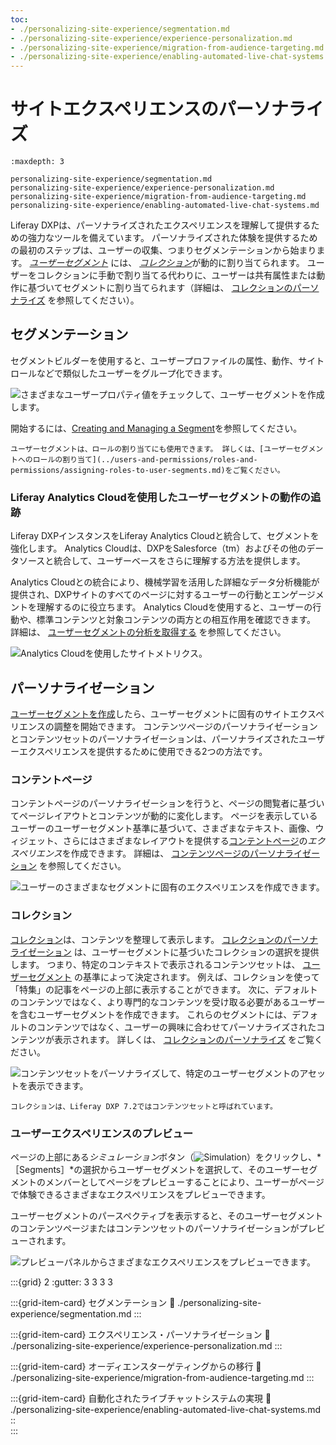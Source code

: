 ```yaml
---
toc:
- ./personalizing-site-experience/segmentation.md
- ./personalizing-site-experience/experience-personalization.md
- ./personalizing-site-experience/migration-from-audience-targeting.md
- ./personalizing-site-experience/enabling-automated-live-chat-systems.md
---
```


# サイトエクスペリエンスのパーソナライズ

```{toctree}
:maxdepth: 3

personalizing-site-experience/segmentation.md
personalizing-site-experience/experience-personalization.md
personalizing-site-experience/migration-from-audience-targeting.md
personalizing-site-experience/enabling-automated-live-chat-systems.md
```

Liferay DXPは、パーソナライズされたエクスペリエンスを理解して提供するための強力なツールを備えています。 パーソナライズされた体験を提供するための最初のステップは、ユーザーの収集、つまりセグメンテーションから始まります。 [*ユーザーセグメント*](./personalizing-site-experience/segmentation/creating-and-managing-user-segments.md) には、 [*コレクション*](../content-authoring-and-management/collections-and-collection-pages/about-collections-and-collection-pages.md)が動的に割り当てられます。 ユーザーをコレクションに手動で割り当てる代わりに、ユーザーは共有属性または動作に基づいてセグメントに割り当てられます（詳細は、 [コレクションのパーソナライズ](./personalizing-site-experience/experience-personalization/personalizing-collections.md) を参照してください）。

## セグメンテーション

セグメントビルダーを使用すると、ユーザープロファイルの属性、動作、サイトロールなどで類似したユーザーをグループ化できます。

![さまざまなユーザープロパティ値をチェックして、ユーザーセグメントを作成します。](./personalizing-site-experience/images/01.png)

開始するには、[Creating and Managing a Segment](./personalizing-site-experience/segmentation/creating-and-managing-user-segments.md)を参照してください。

```{note}
ユーザーセグメントは、ロールの割り当てにも使用できます。 詳しくは、[ユーザーセグメントへのロールの割り当て](../users-and-permissions/roles-and-permissions/assigning-roles-to-user-segments.md)をご覧ください。
```

### Liferay Analytics Cloudを使用したユーザーセグメントの動作の追跡

Liferay DXPインスタンスをLiferay Analytics Cloudと統合して、セグメントを強化します。 Analytics Cloudは、DXPをSalesforce（tm）およびその他のデータソースと統合して、ユーザーベースをさらに理解する方法を提供します。

Analytics Cloudとの統合により、機械学習を活用した詳細なデータ分析機能が提供され、DXPサイトのすべてのページに対するユーザーの行動とエンゲージメントを理解するのに役立ちます。 Analytics Cloudを使用すると、ユーザーの行動や、標準コンテンツと対象コンテンツの両方との相互作用を確認できます。 詳細は、 [ユーザーセグメントの分析を取得する](./personalizing-site-experience/segmentation/getting-analytics-for-user-segments.md) を参照してください。

![Analytics Cloudを使用したサイトメトリクス。](./personalizing-site-experience/images/05.png)

## パーソナライゼーション

[ユーザーセグメントを作成](./personalizing-site-experience/segmentation/creating-and-managing-user-segments.md)したら、ユーザーセグメントに固有のサイトエクスペリエンスの調整を開始できます。 コンテンツページのパーソナライゼーションとコンテンツセットのパーソナライゼーションは、パーソナライズされたユーザーエクスペリエンスを提供するために使用できる2つの方法です。

### コンテントページ

コンテントページのパーソナライゼーションを行うと、ページの閲覧者に基づいてページレイアウトとコンテンツが動的に変化します。 ページを表示しているユーザーのユーザーセグメント基準に基づいて、さまざまなテキスト、画像、ウィジェット、さらにはさまざまなレイアウトを提供する[コンテントページ](./creating-pages/using-content-pages.md)の*エクスペリエンス*を作成できます。 詳細は、 [コンテンツページのパーソナライゼーション](./personalizing-site-experience/experience-personalization/content-page-personalization.md) を参照してください。

![ユーザーのさまざまなセグメントに固有のエクスペリエンスを作成できます。](./personalizing-site-experience/images/02.png)

### コレクション

[コレクション](../content-authoring-and-management/collections-and-collection-pages/about-collections-and-collection-pages.md)は、コンテンツを整理して表示します。 [コレクションのパーソナライゼーション](./personalizing-site-experience/experience-personalization/personalizing-collections.md) は、ユーザーセグメントに基づいたコレクションの選択を提供します。 つまり、特定のコンテキストで表示されるコンテンツセットは、 [ユーザーセグメント](./personalizing-site-experience/segmentation/creating-and-managing-user-segments.md) の基準によって決定されます。 例えば、コレクションを使って「特集」の記事をページの上部に表示することができます。 次に、デフォルトのコンテンツではなく、より専門的なコンテンツを受け取る必要があるユーザーを含むユーザーセグメントを作成できます。 これらのセグメントには、デフォルトのコンテンツではなく、ユーザーの興味に合わせてパーソナライズされたコンテンツが表示されます。 詳しくは、 [コレクションのパーソナライズ](./personalizing-site-experience/experience-personalization/personalizing-collections.md) をご覧ください。

![コンテンツセットをパーソナライズして、特定のユーザーセグメントのアセットを表示できます。](./personalizing-site-experience/images/03.png)

```{note}
コレクションは、Liferay DXP 7.2ではコンテンツセットと呼ばれています。
```

### ユーザーエクスペリエンスのプレビュー

ページの上部にある*シミュレーション*ボタン（![Simulation](../images/icon-simulation.png)）をクリックし、*［Segments］*の選択からユーザーセグメントを選択して、そのユーザーセグメントのメンバーとしてページをプレビューすることにより、ユーザーがページで体験できるさまざまなエクスペリエンスをプレビューできます。

ユーザーセグメントのパースペクティブを表示すると、そのユーザーセグメントのコンテンツページまたはコンテンツセットのパーソナライゼーションがプレビューされます。

![プレビューパネルからさまざまなエクスペリエンスをプレビューできます。](./personalizing-site-experience/images/04.png)

:::{grid} 2
:gutter: 3 3 3 3

:::{grid-item-card} セグメンテーション
:link: ./personalizing-site-experience/segmentation.md
:::

:::{grid-item-card} エクスペリエンス・パーソナライゼーション
:link: ./personalizing-site-experience/experience-personalization.md
:::

:::{grid-item-card} オーディエンスターゲティングからの移行
:link: ./personalizing-site-experience/migration-from-audience-targeting.md
:::

:::{grid-item-card} 自動化されたライブチャットシステムの実現
:link: ./personalizing-site-experience/enabling-automated-live-chat-systems.md ::  
:::
